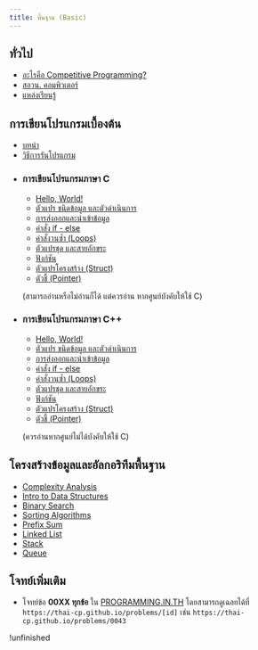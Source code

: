 ```yaml
---
title: พื้นฐาน (Basic)
---
```


## ทั่วไป

- [อะไรคือ Competitive Programming?](../general/intro-cp.md)
- [สอวน. คอมพิวเตอร์](../general/posn.md)
- [แหล่งเรียนรู้](../general/resources.md)

## การเขียนโปรแกรมเบื้องต้น

- [บทนำ](../beginner/general/intro.md)
- [วิธีการรันโปรแกรม](../beginner/general/run-code.md.md)

<!-- ### การเขียนโปรแกรมภาษา C

(สามารถอ่านหรือไม่อ่านก็ได้ แต่ควรอ่าน หากศูนย์บังคับให้ใช้ C)

- [Hello, World!](../beginner/c/hello-world.md)
- [ตัวแปร ชนิดข้อมูล และตัวดำเนินการ](../beginner/c/variable.md)
- [การส่งออกและนำเข้าข้อมูล](../beginner/c/input-output.md)
- [คำสั่ง if - else](../beginner/c/if-else.md)
- [คำสั่งวนซ้ำ (For Loop)](../beginner/c/for-loop.md)
- [ตัวแปรชุด และสายอักขระ](../beginner/c/array.md)
- [ฟังก์ชัน](../beginner/c/function.md) -->

<!-- ### การเขียนโปรแกรมภาษา C++
- [Hello, World!](../beginner/cpp/hello-world.md)
- [ตัวแปร ชนิดข้อมูล และตัวดำเนินการ](../beginner/cpp/variable.md)
- [การส่งออกและนำเข้าข้อมูล](../beginner/cpp/input-output.md)
- [คำสั่ง if - else](../beginner/cpp/if-else.md)
- [คำสั่งวนซ้ำ (For Loop)](../beginner/cpp/for-loop.md)
- [ตัวแปรชุด และสายอักขระ](../beginner/cpp/array.md)
- [ฟังก์ชัน](../beginner/cpp/function.md)
- [STL](../beginner/cpp/stl.md) -->

<div class="grid cards" markdown>

- ### การเขียนโปรแกรมภาษา C

    - [Hello, World!](../beginner/c/hello-world.md)
    - [ตัวแปร ชนิดข้อมูล และตัวดำเนินการ](../beginner/c/variable.md)
    - [การส่งออกและนำเข้าข้อมูล](../beginner/c/input-output.md)
    - [คำสั่ง if - else](../beginner/c/if-else.md)
    - [คำสั่งวนซ้ำ (Loops)](../beginner/c/loops.md)
    - [ตัวแปรชุด และสายอักขระ](../beginner/c/array.md)
    - [ฟังก์ชัน](../beginner/c/function.md)
    - [ตัวแปรโครงสร้าง (Struct)](../beginner/cpp/struct.md)
    - [ตัวชี้ (Pointer)](../beginner/c/pointer.md)

    (สามารถอ่านหรือไม่อ่านก็ได้ แต่ควรอ่าน หากศูนย์บังคับให้ใช้ C)

- ### การเขียนโปรแกรมภาษา C++

    - [Hello, World!](../beginner/cpp/hello-world.md)
    - [ตัวแปร ชนิดข้อมูล และตัวดำเนินการ](../beginner/cpp/variable.md)
    - [การส่งออกและนำเข้าข้อมูล](../beginner/cpp/input-output.md)
    - [คำสั่ง if - else](../beginner/cpp/if-else.md)
    - [คำสั่งวนซ้ำ (Loops)](../beginner/cpp/loops.md)
    - [ตัวแปรชุด และสายอักขระ](../beginner/cpp/array.md)
    - [ฟังก์ชัน](../beginner/cpp/function.md)
    - [ตัวแปรโครงสร้าง (Struct)](../beginner/cpp/struct.md)
    - [ตัวชี้ (Pointer)](../beginner/cpp/pointer.md)

    (ควรอ่านหากศูนย์ไม่ได้บังคับให้ใช้ C)

</div>

## โครงสร้างข้อมูลและอัลกอริทึมพื้นฐาน  

- [Complexity Analysis](../dsa-basic/complexity.md)
- [Intro to Data Structures](../dsa-basic/intro-ds.md)
- [Binary Search](../dsa-basic/binary-search.md)
- [Sorting Algorithms](../dsa-basic/sorting.md)
- [Prefix Sum](../dsa-basic/prefix-sum.md)
- [Linked List](../dsa-basic/linked-list.md)
- [Stack](../dsa-basic/stack.md)
- [Queue](../dsa-basic/queue.md)

## โจทย์เพิ่มเติม

- โจทย์ข้อ **00XX ทุกข้อ** ใน [PROGRAMMING.IN.TH](https://programming.in.th) โดยสามารถดูเฉลยได้ที่ `https://thai-cp.github.io/problems/[id]` เช่น `https://thai-cp.github.io/problems/0043`

!unfinished
